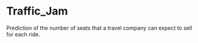# Traffic_Jam
Prediction of the number of seats that a travel company can expect to sell for each ride.
